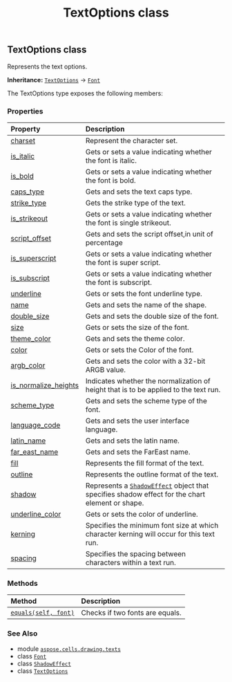 ﻿---
title: TextOptions class
second_title: Aspose.Cells for Python via .NET API References
description: 
type: docs
weight: 90
url: /aspose.cells.drawing.texts/textoptions/
is_root: false
---

## TextOptions class

Represents the text options.



**Inheritance:** [`TextOptions`](/cells/python-net/aspose.cells.drawing.texts/textoptions) → 
[`Font`](/cells/python-net/aspose.cells/font)



The TextOptions type exposes the following members:

### Properties
| Property | Description |
| :- | :- |
| [charset](/cells/python-net/aspose.cells.drawing.texts/textoptions/charset) | Represent the character set. |
| [is_italic](/cells/python-net/aspose.cells.drawing.texts/textoptions/is_italic) | Gets or sets a value indicating whether the font is italic. |
| [is_bold](/cells/python-net/aspose.cells.drawing.texts/textoptions/is_bold) | Gets or sets a value indicating whether the font is bold. |
| [caps_type](/cells/python-net/aspose.cells.drawing.texts/textoptions/caps_type) | Gets and sets the text caps type. |
| [strike_type](/cells/python-net/aspose.cells.drawing.texts/textoptions/strike_type) | Gets the strike type of the text. |
| [is_strikeout](/cells/python-net/aspose.cells.drawing.texts/textoptions/is_strikeout) | Gets or sets a value indicating whether the font is single strikeout. |
| [script_offset](/cells/python-net/aspose.cells.drawing.texts/textoptions/script_offset) | Gets and sets the script offset,in unit of percentage |
| [is_superscript](/cells/python-net/aspose.cells.drawing.texts/textoptions/is_superscript) | Gets or sets a value indicating whether the font is super script. |
| [is_subscript](/cells/python-net/aspose.cells.drawing.texts/textoptions/is_subscript) | Gets or sets a value indicating whether the font is subscript. |
| [underline](/cells/python-net/aspose.cells.drawing.texts/textoptions/underline) | Gets or sets the font underline type. |
| [name](/cells/python-net/aspose.cells.drawing.texts/textoptions/name) | Gets and sets the name of the shape. |
| [double_size](/cells/python-net/aspose.cells.drawing.texts/textoptions/double_size) | Gets and sets the double size of the font. |
| [size](/cells/python-net/aspose.cells.drawing.texts/textoptions/size) | Gets or sets the size of the font. |
| [theme_color](/cells/python-net/aspose.cells.drawing.texts/textoptions/theme_color) | Gets and sets the theme color. |
| [color](/cells/python-net/aspose.cells.drawing.texts/textoptions/color) | Gets or sets the Color of the font. |
| [argb_color](/cells/python-net/aspose.cells.drawing.texts/textoptions/argb_color) | Gets and sets the color with a 32-bit ARGB value. |
| [is_normalize_heights](/cells/python-net/aspose.cells.drawing.texts/textoptions/is_normalize_heights) | Indicates whether the normalization of height that is to be applied to the text run. |
| [scheme_type](/cells/python-net/aspose.cells.drawing.texts/textoptions/scheme_type) | Gets and sets the scheme type of the font. |
| [language_code](/cells/python-net/aspose.cells.drawing.texts/textoptions/language_code) | Gets and sets the user interface language. |
| [latin_name](/cells/python-net/aspose.cells.drawing.texts/textoptions/latin_name) | Gets and sets the latin name. |
| [far_east_name](/cells/python-net/aspose.cells.drawing.texts/textoptions/far_east_name) | Gets and sets the FarEast name. |
| [fill](/cells/python-net/aspose.cells.drawing.texts/textoptions/fill) | Represents the fill format of the text. |
| [outline](/cells/python-net/aspose.cells.drawing.texts/textoptions/outline) | Represents the outline format of the text. |
| [shadow](/cells/python-net/aspose.cells.drawing.texts/textoptions/shadow) | Represents a [`ShadowEffect`](/cells/python-net/aspose.cells.drawing/shadoweffect) object that specifies shadow effect for the chart element or shape. |
| [underline_color](/cells/python-net/aspose.cells.drawing.texts/textoptions/underline_color) | Gets or sets the color of underline. |
| [kerning](/cells/python-net/aspose.cells.drawing.texts/textoptions/kerning) | Specifies the minimum font size at which character kerning will occur for this text run. |
| [spacing](/cells/python-net/aspose.cells.drawing.texts/textoptions/spacing) | Specifies the spacing between characters within a text run. |


### Methods
| Method | Description |
| :- | :- |
| [`equals(self, font)`](/cells/python-net/aspose.cells.drawing.texts/textoptions/equals/#aspose.cells.font) | Checks if two fonts are equals. |



### See Also
* module [`aspose.cells.drawing.texts`](..)
* class [`Font`](/cells/python-net/aspose.cells/font)
* class [`ShadowEffect`](/cells/python-net/aspose.cells.drawing/shadoweffect)
* class [`TextOptions`](/cells/python-net/aspose.cells.drawing.texts/textoptions)
